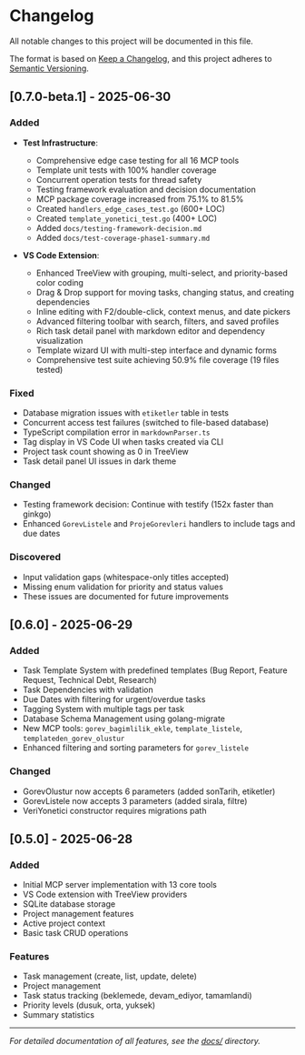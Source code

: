 # Changelog

All notable changes to this project will be documented in this file.

The format is based on [Keep a Changelog](https://keepachangelog.com/en/1.0.0/),
and this project adheres to [Semantic Versioning](https://semver.org/spec/v2.0.0.html).

## [0.7.0-beta.1] - 2025-06-30

### Added
- **Test Infrastructure**:
  - Comprehensive edge case testing for all 16 MCP tools
  - Template unit tests with 100% handler coverage
  - Concurrent operation tests for thread safety
  - Testing framework evaluation and decision documentation
  - MCP package coverage increased from 75.1% to 81.5%
  - Created `handlers_edge_cases_test.go` (600+ LOC)
  - Created `template_yonetici_test.go` (400+ LOC)
  - Added `docs/testing-framework-decision.md`
  - Added `docs/test-coverage-phase1-summary.md`

- **VS Code Extension**:
  - Enhanced TreeView with grouping, multi-select, and priority-based color coding
  - Drag & Drop support for moving tasks, changing status, and creating dependencies
  - Inline editing with F2/double-click, context menus, and date pickers
  - Advanced filtering toolbar with search, filters, and saved profiles
  - Rich task detail panel with markdown editor and dependency visualization
  - Template wizard UI with multi-step interface and dynamic forms
  - Comprehensive test suite achieving 50.9% file coverage (19 files tested)

### Fixed
- Database migration issues with `etiketler` table in tests
- Concurrent access test failures (switched to file-based database)
- TypeScript compilation error in `markdownParser.ts`
- Tag display in VS Code UI when tasks created via CLI
- Project task count showing as 0 in TreeView
- Task detail panel UI issues in dark theme

### Changed
- Testing framework decision: Continue with testify (152x faster than ginkgo)
- Enhanced `GorevListele` and `ProjeGorevleri` handlers to include tags and due dates

### Discovered
- Input validation gaps (whitespace-only titles accepted)
- Missing enum validation for priority and status values
- These issues are documented for future improvements

## [0.6.0] - 2025-06-29

### Added
- Task Template System with predefined templates (Bug Report, Feature Request, Technical Debt, Research)
- Task Dependencies with validation
- Due Dates with filtering for urgent/overdue tasks
- Tagging System with multiple tags per task
- Database Schema Management using golang-migrate
- New MCP tools: `gorev_bagimlilik_ekle`, `template_listele`, `templateden_gorev_olustur`
- Enhanced filtering and sorting parameters for `gorev_listele`

### Changed
- GorevOlustur now accepts 6 parameters (added sonTarih, etiketler)
- GorevListele now accepts 3 parameters (added sirala, filtre)
- VeriYonetici constructor requires migrations path

## [0.5.0] - 2025-06-28

### Added
- Initial MCP server implementation with 13 core tools
- VS Code extension with TreeView providers
- SQLite database storage
- Project management features
- Active project context
- Basic task CRUD operations

### Features
- Task management (create, list, update, delete)
- Project management
- Task status tracking (beklemede, devam_ediyor, tamamlandi)
- Priority levels (dusuk, orta, yuksek)
- Summary statistics

---

*For detailed documentation of all features, see the [docs/](docs/) directory.*